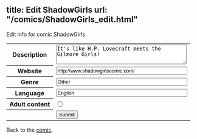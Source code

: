 title: Edit ShadowGirls
url: "/comics/ShadowGirls_edit.html"
---
Edit info for comic ShadowGirls

<form name="comic" action="http://gaepostmail.appspot.com/comic/" method="post">
<table class="comicinfo">
<tr>
<th>Description</th><td><textarea name="description" cols="40" rows="3">It's like H.P. Lovecraft meets the Gilmore Girls!</textarea></td>
</tr>
<tr>
<th>Website</th><td><input type="text" name="url" value="http://www.shadowgirlscomic.com/" size="40"/></td>
</tr>
<tr>
<th>Genre</th><td><input type="text" name="genre" value="Other" size="40"/></td>
</tr>
<tr>
<th>Language</th><td><input type="text" name="language" value="English" size="40"/></td>
</tr>
<tr>
<th>Adult content</th><td><input type="checkbox" name="adult" value="adult" /></td>
</tr>
<tr>
<th></th><td>
<input type="hidden" name="comic" value="ShadowGirls" />
<input type="submit" name="submit" value="Submit" />
</td>
</tr>
</table>
</form>

Back to the [comic](ShadowGirls.html).
